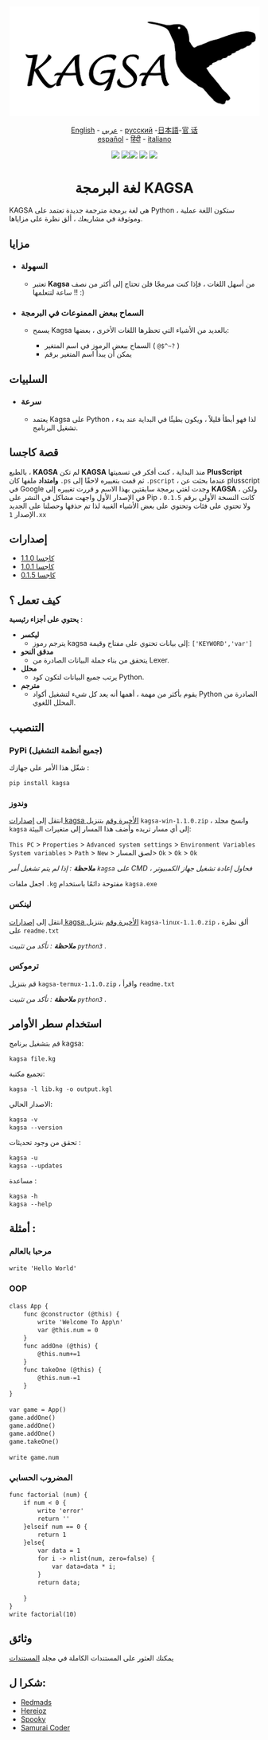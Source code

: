 <center><br><img src="https://raw.githubusercontent.com/Zaky202/kagsa/main/Logo.png" width="550"/>



<a href="https://github.com/kagsa/kagsa/blob/main/README.md">English</a> - <a href="https://github.com/kagsa/kagsa/blob/main/README_AR.md">عربي</a> - <a href="https://github.com/kagsa/kagsa/blob/main/README_RU.md">русский</a> -<a href="https://github.com/kagsa/kagsa/blob/main/README_JP.md">日本語</a>-<a href="https://github.com/kagsa/kagsa/blob/main/README_CH.md">官 话</a><br><a href="https://github.com/kagsa/kagsa/blob/main/README_SP.md">español</a> - <a href="https://github.com/kagsa/kagsa/blob/main/README_IN.md">हिंदी</a> - <a href="https://github.com/kagsa/kagsa/blob/main/README_IT.md">italiano</a><br>

 <a href="https://mit-license.org/"><img src="https://img.shields.io/github/license/kagsa/kagsa"/></a> <a href="https://github.com/kagsa/kagsa/releases"><img src="https://img.shields.io/github/v/release/kagsa/kagsa"/></a><a href="https://pypi.org/project/kagsa"><img src="https://img.shields.io/pypi/dm/kagsa"/></a> <a href="https://www.instagram.com/kagsa.kg"><img src="https://img.shields.io/badge/Instagram-Up-blue"/></a> <a href="https://discord.gg/q6ZmHU6DpM"><img src="https://img.shields.io/badge/Discord-Up-green"/></a>

<h1 align="center"> لغة البرمجة KAGSA</h1>

</center>

KAGSA هي لغة برمجة مترجمة جديدة تعتمد على Python ، ستكون اللغة عملية وموثوقة في مشاريعك ، ألق نظرة على مزاياها.

## مزايا

- ### السهولة
  - تعتبر **Kagsa** من أسهل اللغات ، فإذا كنت مبرمجًا فلن تحتاج إلى أكثر من نصف ساعة لتتعلمها !! :)
- ### السماح ببعض الممنوعات في البرمجة
  -   يسمح Kagsa بالعديد من الأشياء التي تحظرها اللغات الأخرى ، بعضها:

      - السماح ببعض الرموز في اسم المتغير ( `@$^~?` )
      - يمكن أن يبدأ اسم المتغير برقم

## السلبيات

- ### سرعة
  - يعتمد Kagsa على Python ، لذا فهو أبطأ قليلاً ، ويكون بطيئًا في البداية عند بدء تشغيل البرنامج.

## قصة كاجسا

بالطبع ، **KAGSA** لم تكن **KAGSA** منذ البداية ، كنت أفكر في تسميتها **PlusScript وامتداد** ملفها كان `.ps` ثم قمت بتغييره لاحقًا إلى `.pscript` ، عندما بحثت عن plusscript في Google وجدت لغتي برمجة سابقتين بهذا الاسم و قررت تغييره إلى **KAGSA** ، ولكن في الإصدار الأول واجهت مشاكل في النشر على Pip ، كانت النسخة الأولى برقم `0.1.5` ولا تحتوي على فئات وتحتوي على بعض الأشياء الغبية لذا تم حذفها وحصلنا على الجديد الإصدار `1.xx`

## إصدارات

- [كاجسا 1.1.0](https://github.com/kagsa/kagsa/tree/1.1.0)
- [كاجسا 1.0.1](https://github.com/kagsa/kagsa/tree/1.0.1)
- [كاجسا 0.1.5](https://github.com/kagsa/kagsa/tree/0.1.5)

## كيف تعمل ؟

**يحتوي على أجزاء رئيسية** :

- **ليكسر**
  - يترجم رموز kagsa إلى بيانات تحتوي على مفتاح وقيمة: `['KEYWORD','var']`
- **مدقق النحو**
  - يتحقق من بناء جملة البيانات الصادرة من Lexer.
- **محلل**
  - يرتب جميع البيانات لتكون كود Python.
- **مترجم**
  - يقوم بأكثر من مهمة ، أهمها أنه يعد كل شيء لتشغيل أكواد Python الصادرة من المحلل اللغوي.

## التنصيب

### PyPi (جميع أنظمة التشغيل)

شغّل هذا الأمر على جهازك :

    pip install kagsa

### وندوز

انتقل إلى [إصدارات kagsa الأخيرة وقم](https://github.com/kagsa/kagsa/releases) بتنزيل `kagsa-win-1.1.0.zip` ، وانسخ مجلد `kagsa` إلى أي مسار تريده وأضف هذا المسار إلى متغيرات البيئة:

`This PC` > `Properties` > `Advanced system settings` > `Environment Variables` `System variables` > `Path` > `New` > لصق المسار> `Ok` > `Ok` > `Ok`

_**ملاحظة** : إذا لم يتم تشغيل أمر `kagsa` على CMD ، فحاول إعادة تشغيل جهاز الكمبيوتر_

اجعل ملفات `.kg` مفتوحة دائمًا باستخدام `kagsa.exe`

### لينكس

انتقل إلى [إصدارات kagsa الأخيرة وقم](https://github.com/kagsa/kagsa/releases) بتنزيل `kagsa-linux-1.1.0.zip` ، ألق نظرة على `readme.txt`

_**ملاحظة** : تأكد من تثبيت `python3` ._

### ترموكس

قم بتنزيل `kagsa-termux-1.1.0.zip` ، واقرأ `readme.txt`

_**ملاحظة** : تأكد من تثبيت `python3` ._

## استخدام سطر الأوامر

قم بتشغيل برنامج kagsa:

    kagsa file.kg

تجميع مكتبة:

    kagsa -l lib.kg -o output.kgl

الاصدار الحالي:

    kagsa -v
    kagsa --version

تحقق من وجود تحديثات :

    kagsa -u
    kagsa --updates

مساعدة :

    kagsa -h
    kagsa --help

## أمثلة :

### مرحبا بالعالم

    write 'Hello World'

### OOP
```
class App {
    func @constructor (@this) {
        write 'Welcome To App\n'
        var @this.num = 0
    }
    func addOne (@this) {
        @this.num+=1
    }
    func takeOne (@this) {
        @this.num-=1
    }
}

var game = App()
game.addOne()
game.addOne()
game.addOne()
game.takeOne()

write game.num
```

### المضروب الحسابي
```
func factorial (num) {
    if num < 0 {
        write 'error'
        return ''
    }elseif num == 0 {
        return 1
    }else{
        var data = 1
        for i -> nlist(num, zero=false) {
            var data=data * i;
        }
        return data;
        
    }
}
write factorial(10)
```

## وثائق

يمكنك العثور على المستندات الكاملة في مجلد [المستندات](https://github.com/kagsa/kagsa/blob/main/docs/README.md)

## شكرا ل:
- [Redmads](https://github.com/RedMads/)
- [Hereioz](https://github.com/hereioz/)
- [Spooky](https://github.com/SpookySec/)
- [Samurai Coder](https://github.com/coder-samurai/)
